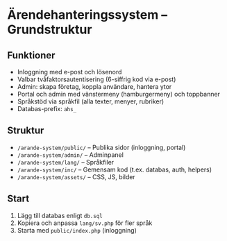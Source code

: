 # Ärendehanteringssystem – Grundstruktur

## Funktioner
- Inloggning med e-post och lösenord
- Valbar tvåfaktorsautentisering (6-siffrig kod via e-post)
- Admin: skapa företag, koppla användare, hantera ytor
- Portal och admin med vänstermeny (hamburgermeny) och toppbanner
- Språkstöd via språkfil (alla texter, menyer, rubriker)
- Databas-prefix: `ahs_`

## Struktur
- `/arande-system/public/` – Publika sidor (inloggning, portal)
- `/arande-system/admin/` – Adminpanel
- `/arande-system/lang/` – Språkfiler
- `/arande-system/inc/` – Gemensam kod (t.ex. databas, auth, helpers)
- `/arande-system/assets/` – CSS, JS, bilder

## Start
1. Lägg till databas enligt `db.sql`
2. Kopiera och anpassa `lang/sv.php` för fler språk
3. Starta med `public/index.php` (inloggning)
